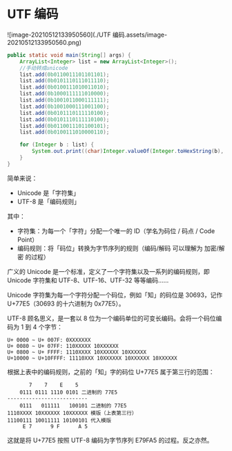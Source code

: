 # UTF 编码

![image-20210512133950560](./UTF 编码.assets/image-20210512133950560.png)

```java
public static void main(String[] args) {
    ArrayList<Integer> list = new ArrayList<Integer>();
    //手动转成unicode
    list.add(0b0110011101101101);
    list.add(0b0101110111011110);
    list.add(0b0100111010011010);
    list.add(0b1000111111010000);
    list.add(0b1001011000111111);
    list.add(0b1001000111001100);
    list.add(0b0101110111110100);
    list.add(0b0101110111110100);
    list.add(0b0110011101100101);
    list.add(0b0100111010000110);

    for (Integer b : list) {
        System.out.print((char)Integer.valueOf(Integer.toHexString(b), 16).intValue());
    }
}
```

简单来说：

* Unicode 是「字符集」
* UTF-8 是「编码规则」 

其中：

* 字符集：为每一个「字符」分配一个唯一的 ID（学名为码位 / 码点 / Code Point）
* 编码规则：将「码位」转换为字节序列的规则（编码/解码 可以理解为 加密/解密 的过程）

广义的 Unicode 是一个标准，定义了一个字符集以及一系列的编码规则，即 Unicode 字符集和 UTF-8、UTF-16、UTF-32 等等编码……

Unicode 字符集为每一个字符分配一个码位，例如「知」的码位是 30693，记作 U+77E5（30693 的十六进制为 0x77E5）。

UTF-8 顾名思义，是一套以 8 位为一个编码单位的可变长编码。会将一个码位编码为 1 到 4 个字节：

```
U+ 0000 ~ U+ 007F: 0XXXXXXX
U+ 0080 ~ U+ 07FF: 110XXXXX 10XXXXXX
U+ 0800 ~ U+ FFFF: 1110XXXX 10XXXXXX 10XXXXXX
U+10000 ~ U+10FFFF: 11110XXX 10XXXXXX 10XXXXXX 10XXXXXX
```

根据上表中的编码规则，之前的「知」字的码位 U+77E5 属于第三行的范围：

```
       7 	7 	 E 	  5
    0111 0111 1110 0101 二进制的 77E5
--------------------------
    0111   011111   100101 二进制的 77E5
1110XXXX 10XXXXXX 10XXXXXX 模版（上表第三行）
11100111 10011111 10100101 代入模版
     E 7      9 F      A 5
```

这就是将 U+77E5 按照 UTF-8 编码为字节序列 E79FA5 的过程。反之亦然。